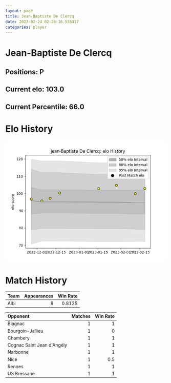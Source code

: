 ```yaml
---  
layout: page  
title: Jean-Baptiste De Clercq  
date: 2023-02-24 02:26:16.536417  
categories: player  
---
```

# Jean-Baptiste De Clercq

## Positions: P

## Current elo: 103.0

## Current Percentile: 66.0

# Elo History


![elo history](history_Jean-BaptisteDeClercq.png)
# Match History


| Team   |   Appearances |   Win Rate |
|:-------|--------------:|-----------:|
| Albi   |             8 |     0.8125 |

| Opponent                   |   Matches |   Win Rate |
|:---------------------------|----------:|-----------:|
| Blagnac                    |         1 |        1   |
| Bourgoin-Jallieu           |         1 |        0   |
| Chambery                   |         1 |        1   |
| Cognac Saint Jean d'Angély |         1 |        1   |
| Narbonne                   |         1 |        1   |
| Nice                       |         1 |        0.5 |
| Rennes                     |         1 |        1   |
| US Bressane                |         1 |        1   |